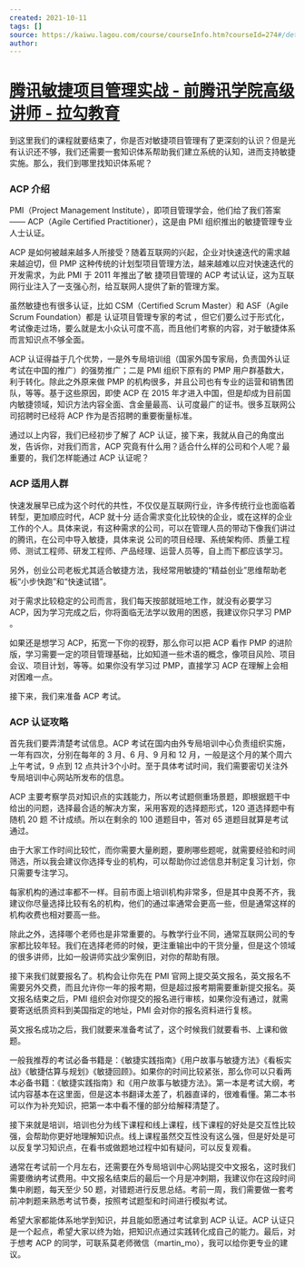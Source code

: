 ```yaml
---
created: 2021-10-11
tags: []
source: https://kaiwu.lagou.com/course/courseInfo.htm?courseId=274#/detail/pc?id=3750
author: 
---
```


# [腾讯敏捷项目管理实战 - 前腾讯学院高级讲师 - 拉勾教育](https://kaiwu.lagou.com/course/courseInfo.htm?courseId=274#/detail/pc?id=3750)


到这里我们的课程就要结束了，你是否对敏捷项目管理有了更深刻的认识？但是光有认识还不够，我们还需要一套知识体系帮助我们建立系统的认知，进而支持敏捷实施。那么，我们到哪里找知识体系呢？

### ACP 介绍

PMI（Project Management Institute），即项目管理学会，他们给了我们答案—— ACP（Agile Certified Practitioner），这是由 PMI 组织推出的敏捷管理专业人士认证。

ACP 是如何被越来越多人所接受？随着互联网的兴起，企业对快速迭代的需求越来越迫切，但 PMP 这种传统的计划型项目管理方法，越来越难以应对快速迭代的开发需求，为此 PMI 于 2011 年推出了敏 捷项目管理的 ACP 考试认证，这为互联网行业注入了一支强心剂，给互联网人提供了新的管理方案。

虽然敏捷也有很多认证，比如 CSM（Certified Scrum Master）和 ASF（Agile Scrum Foundation）都是 认证项目管理专家的考试 ，但它们要么过于形式化，考试像走过场，要么就是太小众认可度不高，而且他们考察的内容，对于敏捷体系而言知识点不够全面。

ACP 认证得益于几个优势，一是外专局培训组（国家外国专家局，负责国外认证考试在中国的推广）的强势推广；二是 PMI 组织下原有的 PMP 用户群基数大，利于转化。除此之外原来做 PMP 的机构很多，并且公司也有专业的运营和销售团队，等等。基于这些原因，即使 ACP 在 2015 年才进入中国，但是却成为目前国内敏捷领域，知识方法内容全面、含金量最高、认可度最广的证书。很多互联网公司招聘时已经将 ACP 作为是否招聘的重要衡量标准。

通过以上内容，我们已经初步了解了 ACP 认证，接下来，我就从自己的角度出发，告诉你，对我们而言，ACP 究竟有什么用？适合什么样的公司和个人呢？最重要的，我们怎样能通过 ACP 认证呢？

### ACP 适用人群

快速发展早已成为这个时代的共性，不仅仅是互联网行业，许多传统行业也面临着转型，更加顺应时代，ACP 就十分 适合需求变化比较快的企业，或在这样的企业工作的个人。具体来说，有这种需求的公司，可以在管理人员的带动下像我们讲过的腾讯，在公司中导入敏捷，具体来说 公司的项目经理、系统架构师、质量工程师、测试工程师、研发工程师、产品经理、运营人员等，自上而下都应该学习。

另外，创业公司老板尤其适合敏捷方法，我经常用敏捷的“精益创业”思维帮助老板“小步快跑”和“快速试错”。

对于需求比较稳定的公司而言，我们每天按部就班地工作，就没有必要学习 ACP，因为学习完成之后，你将面临无法学以致用的困惑，我建议你只学习 PMP 。

如果还是想学习 ACP，拓宽一下你的视野，那么你可以把 ACP 看作 PMP 的进阶版，学习需要一定的项目管理基础，比如知道一些术语的概念，像项目风险、项目会议、项目计划，等等。如果你没有学习过 PMP，直接学习 ACP 在理解上会相对困难一点。

接下来，我们来准备 ACP 考试。

### ACP 认证攻略

首先我们要弄清楚考试信息。ACP 考试在国内由外专局培训中心负责组织实施，一年有四次，分别在每年的 3 月、6 月、9 月和 12 月，一般是这个月的某个周六上午考试，9 点到 12 点共计3个小时。至于具体考试时间，我们需要密切关注外专局培训中心网站所发布的信息。

ACP 主要考察学员对知识点的实践能力，所以考试题侧重场景题，即根据题干中给出的问题，选择最合适的解决方案，采用客观的选择题形式，120 道选择题中有随机 20 题 不计成绩。所以在剩余的 100 道题目中，答对 65 道题目就算是考试通过。

由于大家工作时间比较忙，而你需要大量刷题，要刷哪些题呢，就需要经验和时间筛选，所以我会建议你选择专业的机构，可以帮助你过滤信息并制定复习计划，你只需要专注学习。

每家机构的通过率都不一样。目前市面上培训机构非常多，但是其中良莠不齐，我建议你尽量选择比较有名的机构，他们的通过率通常会更高一些，但是通常这样的机构收费也相对要高一些。

除此之外，选择哪个老师也是非常重要的。与教学行业不同，通常互联网公司的专家都比较年轻。我们在选择老师的时候，更注重输出中的干货分量，但是这个领域的很多讲师，比如一般讲师实战少案例旧，对你的帮助有限。

接下来我们就要报名了。机构会让你先在 PMI 官网上提交英文报名，英文报名不需要另外交费，而且允许你一年的报考期，但是超过报考期需要重新提交报名。英文报名结束之后，PMI 组织会对你提交的报名进行审核，如果你没有通过，就需要寄送纸质资料到美国指定的地址，PMI 会对你的报名资料进行复核。

英文报名成功之后，我们就要来准备考试了，这个时候我们就要看书、上课和做题。

一般我推荐的考试必备书籍是：《敏捷实践指南》《用户故事与敏捷方法》《看板实战》《敏捷估算与规划》《敏捷回顾》。如果你的时间比较紧张，那么你可以只看两本必备书籍：《敏捷实践指南》和《用户故事与敏捷方法》。第一本是考试大纲，考试内容基本在这里面，但是这本书翻译太差了，机器直译的，很难看懂。第二本书可以作为补充知识，把第一本中看不懂的部分给解释清楚了。

接下来就是培训，培训也分为线下课程和线上课程，线下课程的好处是交互性比较强，会帮助你更好地理解知识点。线上课程虽然交互性没有这么强，但是好处是可以反复学习知识点，在看书或做题地过程中如有疑问，可以反复观看。

通常在考试前一个月左右，还需要在外专局培训中心网站提交中文报名，这时我们需要缴纳考试费用。中文报名结束后的最后一个月是冲刺期，我建议你在这段时间集中刷题，每天至少 50 题，对错题进行反思总结。考前一周，我们需要做一套考前冲刺题来熟悉考试节奏，按照考试题型和时间进行模拟考试。

希望大家都能体系地学到知识，并且能如愿通过考试拿到 ACP 认证。ACP 认证只是一个起点，希望大家以终为始，把知识点通过实践转化成自己的能力。最后，对于想考 ACP 的同学，可联系莫老师微信（martin\_mo），我可以给你更专业的建议。
